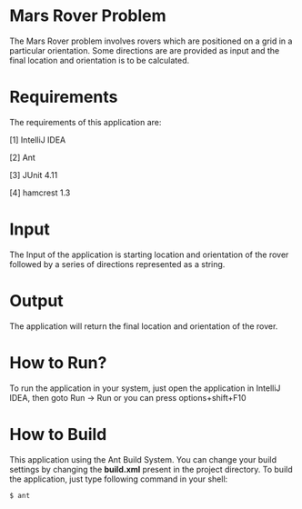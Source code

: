 Mars Rover Problem
===================================

The Mars Rover problem involves rovers which are positioned on a grid in a particular orientation. Some directions are
are provided as input and the final location and orientation is to be calculated.


Requirements
=============

The requirements of this application are:

[1] IntelliJ IDEA

[2] Ant

[3] JUnit 4.11

[4] hamcrest 1.3

Input
=============

The Input of the application is starting location and orientation of the rover followed by a series of directions
represented as a string.

Output
========

The application will return the final location and orientation of the rover.

How to Run?
============

To run the application in your system, just open the application in IntelliJ IDEA,
then goto Run -> Run or you can press options+shift+F10

How to Build
=============

This application using the Ant Build System. You can change your build settings by changing
the **build.xml** present in the project directory. To build the application, just type following
command in your shell:

    $ ant

